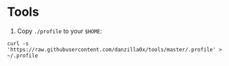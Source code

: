 # Tools
1. Copy `./profile` to your `$HOME`:
```
curl -s 'https://raw.githubusercontent.com/danzilla0x/tools/master/.profile' > ~/.profile
```